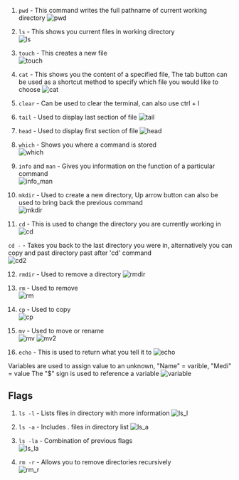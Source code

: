 1. `pwd` - This command writes the full pathname of current working directory 
![pwd](./images/pwd.png)  

2. `ls` - This shows you current files in working directory  
![ls](./images/ls.png)   

3. `touch` - This creates a new file  
![touch](./images/touch.png)  

4. `cat` - This shows you the content of a specified file, The tab button can be used as a shortcut method to specify which file you would like to choose 
![cat](./images/cat.png)    

5. `clear` - Can be used to clear the terminal, can also use ctrl + l     

6. `tail` - Used to display last section of file 
![tail](./images/tail.png)   

7. `head` - Used to display first section of file 
![head](./images/head.png)   

8. `which` - Shows you where a command is stored     
![which](./images/which.png)  

9. `info` and `man` - Gives you information on the function of a particular command  
![info_man](./images/info_man.png)   

10. `mkdir` -  Used to create a new directory, Up arrow button can also be used to bring back the previous command     
![mkdir](./images/mkdir.png)   

11. `cd` - This is used to change the directory you are currently working in 
![cd](./images/cd.png)   

 `cd -` - Takes you back to the last directory you were in, alternatively you can copy and past directory past after 'cd' command  
![cd2](./images/cd2.png)    

 12. `rmdir` - Used to remove a directory 
![rmdir](./images/rmdir.png)    

 13. `rm` - Used to remove   
![rm](./images/rmdir.png) 

 14. `cp` - Used to copy   
![cp](./images/cp.png) 

 15. `mv` - Used to move or rename   
![mv](./images/mv.png) 
![mv2](./images/mv2.png) 

 16. `echo` - This is used to return what you tell it to 
![echo](./images/echo.png)  

 Variables are used to assign value to an unknown, "Name" = varible, "Medi" = value
 The "$" sign is used to reference a variable 
![variable](./images/variable.png)

 ## Flags    
1. `ls -l` - Lists files in directory with more information 
![ls_l](./images/ls_l.png)   

2. `ls -a` - Includes . files in directory list 
![ls_a](./images/ls_a.png)   

3. `ls -la` - Combination of previous flags  
![ls_la](./images/ls_la.png)  

4. `rm -r` - Allows you to remove directories recursively    
![rm_r](./images/rm_r.png)   
